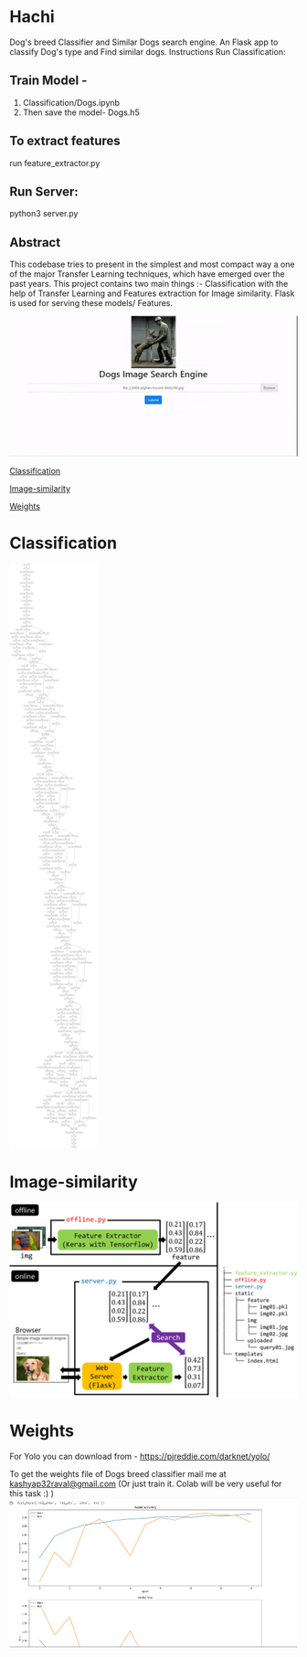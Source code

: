 # Hachi
Dog's breed Classifier and Similar Dogs search engine. An Flask app to classify Dog's type and Find similar dogs.
Instructions
Run Classification:
## Train Model - 
1. Classification/Dogs.ipynb 
2. Then save the model- Dogs.h5
## To extract features
run feature_extractor.py
## Run Server:
python3 server.py

## Abstract
This codebase tries to present in the simplest and most compact way a one of the major Transfer Learning techniques, which have emerged over the past years. This project contains two main things :- Classification with the help of Transfer Learning and Features extraction for Image similarity. Flask is used for serving these models/ Features.

![](Result.gif)


[Classification](#Classification)

[Image-similarity](#Image-similarity)

[Weights](#Weights)



# Classification
![](model.png)

## 

# Image-similarity
![](extract.jpg)

# Weights
For Yolo you can download from  - https://pjreddie.com/darknet/yolo/

To get the weights file of Dogs breed classifier mail me at kashyap32raval@gmail.com (Or just train it. Colab will be very useful for this task :) )
![](SS.png)
